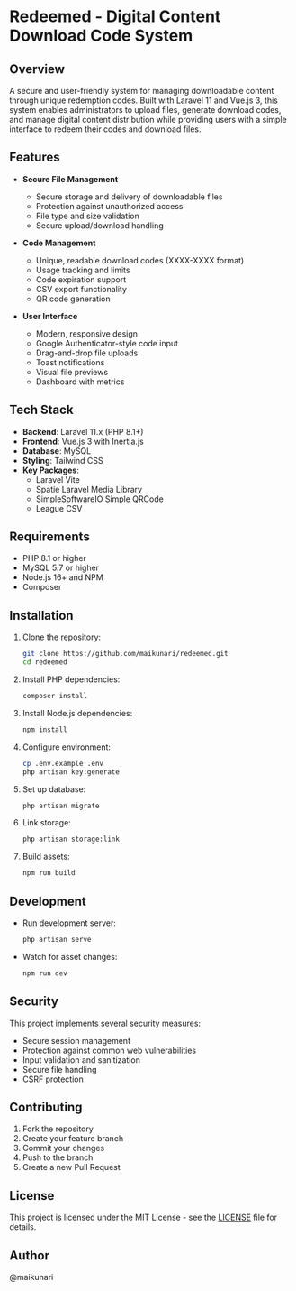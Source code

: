 # Redeemed - Digital Content Download Code System

## Overview
A secure and user-friendly system for managing downloadable content through unique redemption codes. Built with Laravel 11 and Vue.js 3, this system enables administrators to upload files, generate download codes, and manage digital content distribution while providing users with a simple interface to redeem their codes and download files.

## Features
- **Secure File Management**
  - Secure storage and delivery of downloadable files
  - Protection against unauthorized access
  - File type and size validation
  - Secure upload/download handling

- **Code Management**
  - Unique, readable download codes (XXXX-XXXX format)
  - Usage tracking and limits
  - Code expiration support
  - CSV export functionality
  - QR code generation

- **User Interface**
  - Modern, responsive design
  - Google Authenticator-style code input
  - Drag-and-drop file uploads
  - Toast notifications
  - Visual file previews
  - Dashboard with metrics

## Tech Stack
- **Backend**: Laravel 11.x (PHP 8.1+)
- **Frontend**: Vue.js 3 with Inertia.js
- **Database**: MySQL
- **Styling**: Tailwind CSS
- **Key Packages**:
  - Laravel Vite
  - Spatie Laravel Media Library
  - SimpleSoftwareIO Simple QRCode
  - League CSV

## Requirements
- PHP 8.1 or higher
- MySQL 5.7 or higher
- Node.js 16+ and NPM
- Composer

## Installation
1. Clone the repository:
   ```bash
   git clone https://github.com/maikunari/redeemed.git
   cd redeemed
   ```

2. Install PHP dependencies:
   ```bash
   composer install
   ```

3. Install Node.js dependencies:
   ```bash
   npm install
   ```

4. Configure environment:
   ```bash
   cp .env.example .env
   php artisan key:generate
   ```

5. Set up database:
   ```bash
   php artisan migrate
   ```

6. Link storage:
   ```bash
   php artisan storage:link
   ```

7. Build assets:
   ```bash
   npm run build
   ```

## Development
- Run development server:
  ```bash
  php artisan serve
  ```
- Watch for asset changes:
  ```bash
  npm run dev
  ```

## Security
This project implements several security measures:
- Secure session management
- Protection against common web vulnerabilities
- Input validation and sanitization
- Secure file handling
- CSRF protection

## Contributing
1. Fork the repository
2. Create your feature branch
3. Commit your changes
4. Push to the branch
5. Create a new Pull Request

## License
This project is licensed under the MIT License - see the [LICENSE](LICENSE) file for details.

## Author
@maikunari 